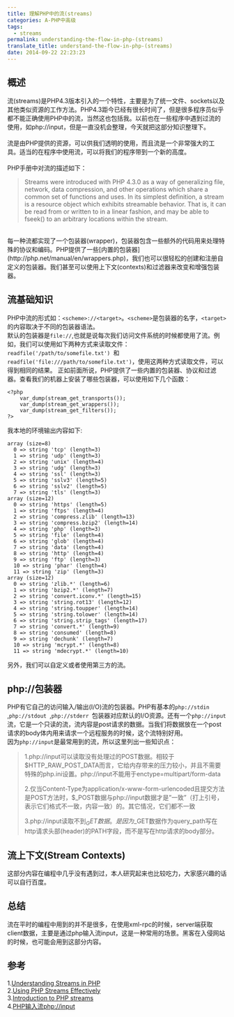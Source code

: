 ```yaml
---
title: 理解PHP中的流(streams)
categories: A-PHP中高级
tags:
  - streams
permalink: understanding-the-flow-in-php-(streams)
translate_title: understand-the-flow-in-php-(streams)
date: 2014-09-22 22:23:23
---
```

## 概述
流(streams)是PHP4.3版本引入的一个特性，主要是为了统一文件、sockets以及其他类似资源的工作方法。PHP4.3距今已经有很长时间了，但是很多程序员似乎都不能正确使用PHP中的流，当然这也包括我。以前也在一些程序中遇到过流的使用，如php://input，但是一直没机会整理，今天就把这部分知识整理下。<br />  
流是由PHP提供的资源，可以供我们透明的使用，而且流是一个非常强大的工具。适当的在程序中使用流，可以将我们的程序带到一个新的高度。<br />  
PHP手册中对流的描述如下：
> Streams were introduced with PHP 4.3.0 as a way of generalizing file, network, data compression, and other operations which share a common set of functions and uses. In its simplest definition, a stream is a resource object which exhibits streamable behavior. That is, it can be read from or written to in a linear fashion, and may be able to fseek() to an arbitrary locations within the stream.

<br />
每一种流都实现了一个包装器(wrapper)，包装器包含一些额外的代码用来处理特殊的协议和编码。PHP提供了一些[内置的包装器](http://php.net/manual/en/wrappers.php)，我们也可以很轻松的创建和注册自定义的包装器。我们甚至可以使用上下文(contexts)和过滤器来改变和增强包装器。

## 流基础知识
PHP中流的形式如：`<scheme>://<target>`。`<scheme>`是包装器的名字，`<target>`的内容取决于不同的包装器语法。  
默认的包装器是`file://`,也就是说每次我们访问文件系统的时候都使用了流。例如，我们可以使用如下两种方式来读取文件：`readfile('/path/to/somefile.txt') `和`readfile('file:///path/to/somefile.txt')`，使用这两种方式读取文件，可以得到相同的结果。
正如前面所说，PHP提供了一些内置的包装器、协议和过滤器。查看我们的机器上安装了哪些包装器，可以使用如下几个函数：

```
<?php
    var_dump(stream_get_transports());
    var_dump(stream_get_wrappers());
    var_dump(stream_get_filters());
?>
```
我本地的环境输出内容如下:

```
array (size=8)
  0 => string 'tcp' (length=3)
  1 => string 'udp' (length=3)
  2 => string 'unix' (length=4)
  3 => string 'udg' (length=3)
  4 => string 'ssl' (length=3)
  5 => string 'sslv3' (length=5)
  6 => string 'sslv2' (length=5)
  7 => string 'tls' (length=3)
array (size=12)
  0 => string 'https' (length=5)
  1 => string 'ftps' (length=4)
  2 => string 'compress.zlib' (length=13)
  3 => string 'compress.bzip2' (length=14)
  4 => string 'php' (length=3)
  5 => string 'file' (length=4)
  6 => string 'glob' (length=4)
  7 => string 'data' (length=4)
  8 => string 'http' (length=4)
  9 => string 'ftp' (length=3)
  10 => string 'phar' (length=4)
  11 => string 'zip' (length=3)
array (size=12)
  0 => string 'zlib.*' (length=6)
  1 => string 'bzip2.*' (length=7)
  2 => string 'convert.iconv.*' (length=15)
  3 => string 'string.rot13' (length=12)
  4 => string 'string.toupper' (length=14)
  5 => string 'string.tolower' (length=14)
  6 => string 'string.strip_tags' (length=17)
  7 => string 'convert.*' (length=9)
  8 => string 'consumed' (length=8)
  9 => string 'dechunk' (length=7)
  10 => string 'mcrypt.*' (length=8)
  11 => string 'mdecrypt.*' (length=10)
```
另外，我们可以自定义或者使用第三方的流。
## php://包装器
PHP有它自己的访问输入/输出(I/O)流的包装器。PHP有基本的`php://stdin `,`php://stdout `,`php://stderr `包装器对应默认的I/O资源。还有一个`php://input`流，它是一个只读的流，流内容是post请求的数据。当我们将数据放在一个post请求的body体内用来请求一个远程服务的时候，这个流特别好用。<br />
因为`php://input`是最常用到的流，所以这里列出一些知识点：
> 1.php://input可以读取没有处理过的POST数据。相较于$HTTP_RAW_POST_DATA而言，它给内存带来的压力较小，并且不需要特殊的php.ini设置。php://input不能用于enctype=multipart/form-data  
> 
> 2.仅当Content-Type为application/x-www-form-urlencoded且提交方法是POST方法时，$_POST数据与php://input数据才是”一致”（打上引号，表示它们格式不一致，内容一致）的。其它情况，它们都不一致
> 
> 3.php://input读取不到$_GET数据。是因为$_GET数据作为query_path写在http请求头部(header)的PATH字段，而不是写在http请求的body部分。

## 流上下文(Stream Contexts)
这部分内容在编程中几乎没有遇到过，本人研究起来也比较吃力，大家感兴趣的话可以自行百度。

## 总结
流在平时的编程中用到的并不是很多，在使用xml-rpc的时候，server端获取client数据，主要是通过php输入流input，这是一种常用的场景。黑客在入侵网站的时候，也可能会用到这部分内容。

## 参考
1.[Understanding Streams in PHP](http://www.sitepoint.com/%EF%BB%BFunderstanding-streams-in-php/)  
2.[Using PHP Streams Effectively](http://www.sitepoint.com/using-php-streams-effectively/)  
3.[Introduction to PHP streams](http://www.sk89q.com/2010/04/introduction-to-php-streams/)  
4.[PHP输入流php://input ](http://blog.csdn.net/lxzo123/article/details/6701655)

